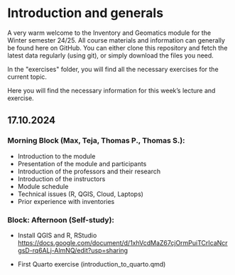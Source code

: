 # Introduction and generals

A very warm welcome to the Inventory and Geomatics module for the Winter semester 24/25.
All course materials and information can generally be found here on GitHub.
You can either clone this repository and fetch the latest data regularly (using git),
or simply download the files you need.

In the "exercises" folder, you will find all the necessary exercises for the current topic.

Here you will find the necessary information for this week’s lecture and exercise.

## 17.10.2024

### Morning Block (Max, Teja, Thomas P., Thomas S.):

- Introduction to the module
- Presentation of the module and participants
- Introduction of the professors and their research
- Introduction of the instructors
- Module schedule
- Technical issues (R, QGIS, Cloud, Laptops)
- Prior experience with inventories

### Block: Afternoon (Self-study):

- Install QGIS and R, RStudio https://docs.google.com/document/d/1xhVcdMaZ67cjOrmPuiTCrIcaNcrgsD-rq6ALj-AlmNQ/edit?usp=sharing

- First Quarto exercise (introduction_to_quarto.qmd)